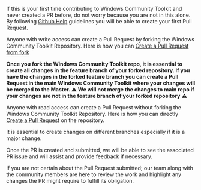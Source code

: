 If this is your first time contributing to Windows Community Toolkit and never created a PR before, do not worry because you are not in this alone. By following [Github Help](https://docs.github.com/en/github/collaborating-with-issues-and-pull-requests/creating-a-pull-request) guidelines you will be able to create your first Pull Request.

Anyone with write access can create a Pull Request by forking the Windows Community Toolkit Repository. Here is how you can [Create a Pull Request from fork](https://docs.github.com/en/github/collaborating-with-issues-and-pull-requests/creating-a-pull-request-from-a-fork)

**Once you fork the Windows Community Toolkit repo, it is essential to create all changes in the feature branch of your forked repository. If you have the changes in the forked feature branch you can create a Pull Request in the main Windows Community Toolkit where your changes will be merged to the Master. :warning: We will not merge the changes to main repo if your changes are not in the feature branch of your forked repository** :warning:

Anyone with read access can create a Pull Request without forking the Windows Community Toolkit Repository. Here is how you can directly [Create a Pull Request](https://docs.github.com/en/github/collaborating-with-issues-and-pull-requests/creating-a-pull-request) on the repository.

It is essential to create changes on different branches especially if it is a major change.
 
Once the PR is created and submitted, we will be able to see the associated PR issue and will assist and provide feedback if necessary.

If you are not certain about the Pull Request submitted; our team along with the community members are here to review the work and highlight any changes the PR might require to fulfill its obligation. 
